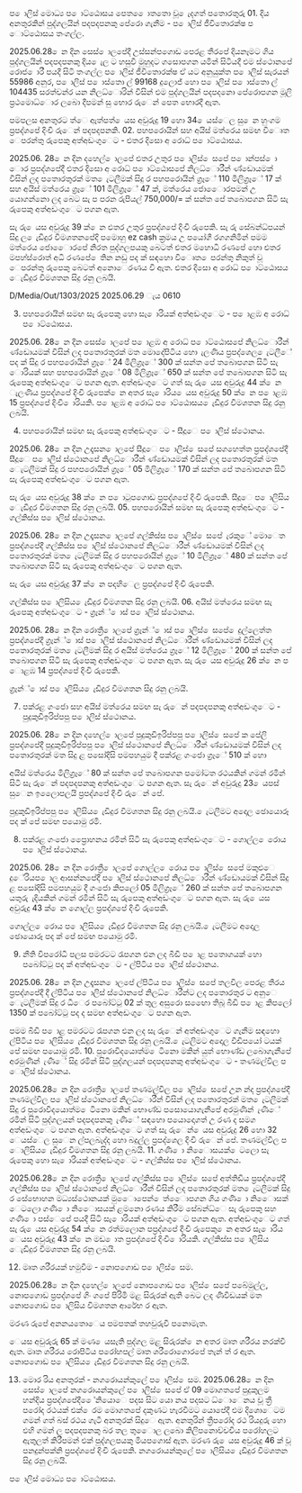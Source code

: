 ප ොලිස් මොධ්‍ය ප ොට්ඨොසය පෙත ෙොතතො වූ ෙැදගත් පතොරතුරු 01. දිය අනතුරකින් පුද්ගලයින් පදපදපනකු පේරො ගැනීම - ප ොලිස් ජීවිතොරක්ෂ ප ොට්ඨොසය තංගල්ල.

2025.06.28 ෙන දින සෙස් ොලපේදී උස්සන්පගොඩ පෙරළ තීරපේ දියනෑමට ගිය පුද්ගලයින් පදපදපනකු දිය ෙැල ට හසුවී මුහුදට ගසොපගන යමින් සිටියදී එම ස්ථොනපේ රොජ ොරී පයදී සිටි තංගල්ල ප ොලිස් ජීවිතොරක්ෂ ඒ යට අනුයුක්ත ප ොලිස් සැරයන් 55986 අනුර, ප ොලිස් ප ොස්තො ල් 99168 දුලොජ් හො ප ොලිස් ප ොස්තො ල් 104435 සරත්චන්ර යන නිලධ්‍ොරින් විසින් එම පුද්ගලයින් පදපදනො පේරොපගන මූලි ප්‍රථමොධ්‍ොර ලබො දීපමන් සු භොර රුෙන් පෙත භොරදී ඇත.

පමපලස අනතුරට ත්ෙ ඇත්පත් ෙයස අවුරුදු 19 හො 34 ෙයස්ෙල සු ෙන හුංගම ප්‍රපද්ශපේ දිංචි රුෙන් පදපදපනකි. 02. පහපරොයින් සහ අයිස් මත්රෙය සමඟ විෙෘත ෙපරන්තු රුපෙකු අත්අඩංගුෙට - ළුතර දිසො අ රොධ්‍ ප ොට්ඨොසය.

2025.06. 28 ෙන දින දහෙල් ොලපේ ළුතර උතුර ප ොලිස් ෙසපේ ප ොන්පස් ො ොර ප්‍රපද්ශපේදී ළුතර දිසො අ රොධ්‍ ප ොට්ඨොසපේ නිලධ්‍ොරීන් ණ්ඩොයමක් විසින් ලද පතොරතුරක් මත ෙැටලීමක් සිදු ර පහපරොයින් ග්‍රෑේ 110 මිලිග්‍රෑේ 17 ක් සහ අයිස් මත්රෙය ග්‍රෑේ 101 මිලිග්‍රෑේ 47 ක්, මත්රෙය ජොෙොරපමන් උ යොගන්නො ලද බෙට සැ ප පරන රුපියල් 750,000/= ක් සන්ත පේ තබොපගන සිටි සැ රුපෙකු අත්අඩංගුෙට පගන ඇත.

සැ රු ෙයස අවුරුදු 39 ක් ෙන ළුතර උතුර ප්‍රපද්ශපේ දිංචි රුපෙකි. සැ රු සේබන්ධ්‍පයන් සිදු ල ෙැඩිදුර විමශතනපේදි පමොහු ez cash ක්‍රමය උ පයෝගී රගගනිමින් පමම මත්රෙය ජොෙොරපේ නිරත පුද්ගලපයකු බෙටත් ළුතර මහොධි රණපේ හො ළුතර මපහ්ස්රොත් අධි රණපේ ෙතින නඩු පද ක් සඳහො විෙෘත ෙපරන්තු නිකුත් වූ ෙපරන්තු රුපෙකු බෙටත් අනොෙරණය වි ඇත. ළුතර දිසො අ රොධ්‍ ප ොට්ඨොසය ෙැඩිදුර විමශතන සිදු රනු ලබයි.

D/Media/Out/1303/2025 2025.06.29 ැය 0610

03. පහපරොයින් සමඟ සැ රුපෙකු හො සැ ොරියක් අත්අඩංගුෙට - ප ොළඹ අ රොධ්‍ ප ොට්ඨොසය.

2025.06. 28 ෙන දින සෙස් ොලපේ ප ොළඹ අ රොධ්‍ ප ොට්ඨොසපේ නිලධ්‍ොරීන් ණ්ඩොයමක් විසින් ලද පතොරතුරක් මත මොදේපිටිය හො ැලණිය ප්‍රපද්ශෙල ෙැටලීේ පද ක් සිදු ර පහපරොයින් ග්‍රෑේ 24 මිලිග්‍රෑේ 300 ක් සන්ත පේ තබොපගන සිටි සැ ොරියක් සහ පහපරොයින් ග්‍රෑේ 08 මිලිග්‍රෑේ 650 ක් සන්ත පේ තබොපගන සිටි සැ රුපෙකු අත්අඩංගුෙට පගන ඇත. අත්අඩංගුෙට ගත් සැ රු ෙයස අවුරුදු 44 ක් ෙන ැලණිය ප්‍රපද්ශපේ දිංචි රුපෙක් ෙන අතර සැ ොරිය ෙයස අවුරුදු 50 ක් ෙන ප ොළඹ 15 ප්‍රපද්ශපේ දිංචි ොරියකි. ප ොළඹ අ රොධ්‍ ප ොට්ඨොසය ෙැඩිදුර විමශතන සිදු රනු ලබයි.

04. පහපරොයින් සමඟ සැ රුපෙකු අත්අඩංගුෙට - සීදූෙ ප ොලිස් ස්ථොනය.

2025.06. 28 ෙන දින උදෑසන ොලපේ සීදූෙ ප ොලිස් ෙසපේ සගහෙත්ත ප්‍රපද්ශපේදී සීදූෙ ප ොලිස් ස්ථොනපේ නිලධ්‍ොරීන් ණ්ඩොයමක් විසින් ලද පතොරතුරක් මත ෙැටලීමක් සිදු ර පහපරොයින් ග්‍රෑේ 05 මිලිග්‍රෑේ 170 ක් සන්ත පේ තබොපගන සිටි සැ රුපෙකු අත්අඩංගුෙට පගන ඇත.

සැ රු ෙයස අවුරුදු 38 ක් ෙන ප ොටුපගොඩ ප්‍රපද්ශපේ දිංචි රුපෙකි. සීදූෙ ප ොලිසිය ෙැඩිදුර විමශතන සිදු රනු ලබයි. 05. පහපරොයින් සමඟ සැ රුපෙකු අත්අඩංගුෙට - ගල්කිස්ස ප ොලිස් ස්ථොනය.

2025.06. 28 ෙන දින උදෑසන ොලපේ ගල්කිස්ස ප ොලිස් ෙසපේ ැරකුේ මොෙත ප්‍රපද්ශපේදී ගල්කිස්ස ප ොලිස් ස්ථොනපේ නිලධ්‍ොරීන් ණ්ඩොයමක් විසින් ලද පතොරතුරක් මත ෙැටලීමක් සිදු ර පහපරොයින් ග්‍රෑේ 10 මිලිග්‍රෑේ 480 ක් සන්ත පේ තබොපගන සිටි සැ රුපෙකු අත්අඩංගුෙට පගන ඇත.

සැ රු ෙයස අවුරුදු 37 ක් ෙන පදහිෙල ප්‍රපද්ශපේ දිංචි රුපෙකි.

ගල්කිස්ස ප ොලිසිය ෙැඩිදුර විමශතන සිදු රනු ලබයි. 06. අයිස් මත්රෙය සමඟ සැ රුපෙකු අත්අඩංගුෙට - ග්‍රෑන්් ොස් ප ොලිස් ස්ථොනය.

2025.06. 28 ෙන දින රොත්‍රී ොලපේ ග්‍රෑන්් ොස් ප ොලිස් ෙසපේ ෙදුල්ලෙත්ත ප්‍රපද්ශපේදී ග්‍රෑන්් ොස් ප ොලිස් ස්ථොනපේ නිලධ්‍ොරීන් ණ්ඩොයමක් විසින් ලද පතොරතුරක් මත ෙැටලීමක් සිදු ර අයිස් මත්රෙය ග්‍රෑේ 12 මිලිග්‍රෑේ 200 ක් සන්ත පේ තබොපගන සිටි සැ රුපෙකු අත්අඩංගුෙට පගන ඇත. සැ රු ෙයස අවුරුදු 26 ක් ෙන ප ොළඹ 14 ප්‍රපද්ශපේ දිංචි රුපෙකි.

ග්‍රෑන්් ොස් ප ොලිසිය ෙැඩිදුර විමශතන සිදු රනු ලබයි.

07. පක්රළ ගංජො සහ අයිස් මත්රෙය සමඟ සැ රුෙන් පදපදපනකු අත්අඩංගුෙට - පුදුකුඩිඉරිප්පපු ප ොලිස් ස්ථොනය.

2025.06. 28 ෙන දින දහෙල් ොලපේ පුදුකුඩිඉරිප්පපු ප ොලිස් ෙසපේ ක පේලි ප්‍රපද්ශපේදී පුදුකුඩිඉරිප්පපු ප ොලිස් ස්ථොනපේ නිලධ්‍ොරීන් ණ්ඩොයමක් විසින් ලද පතොරතුරක් මත සිදු ළ පසෝදිසි පමපහයුම දී පක්රළ ගංජො ග්‍රෑේ 510 ක් හො

අයිස් මත්රෙය මිලිග්‍රෑේ 80 ක් සන්ත පේ තබොපගන පමෝටත රථයකින් ගමන් රමින් සිටි සැ රුෙන් පදපදපනකු අත්අඩංගුෙට පගන ඇත. සැ රුෙන් අවුරුදු 23 ෙයපස් සුෙන ඉලෙොපලයි ප්‍රපද්ශපේ දිංචි රුෙන් පේ.

පුදුකුඩිඉරිප්පපු ප ොලිසිය ෙැඩිදුර විමශතන සිදු රනු ලබයි. ෙැටලීමට අදොල ඡොයොරූ පද ක් පේ සමඟ පයොමු රමි.

08. පක්රළ ගංජො ප්‍රෙොහනය රමින් සිටි සැ රුපෙකු අත්අඩංගුෙට - ගොල්ල ෙරොය ප ොලිස් ස්ථොනය.

2025.06. 28 ෙන දින රොත්‍රී ොලපේ ගොල්ල ෙරොය ප ොලිස් ෙසපේ මකුළුෙ දුේරියප ොල ආසන්නපේදී ප ොලිස් ස්ථොනපේ නිලධ්‍ොරීන් ණ්ඩොයමක් විසින් සිදු ළ පසෝදිසි පමපහයුම දී ගංජො කිපලෝ 05 මිලිග්‍රෑේ 260 ක් සන්ත පේ තබොපගන යතුරු ැදියකින් ගමන් රමින් සිටි සැ රුපෙකු අත්අඩංගුෙට පගන ඇත. සැ රු ෙයස අවුරුදු 43 ක් ෙන ගොල්ල ප්‍රපද්ශපේ දිංචි රුපෙකි.

ගොල්ල ෙරොය ප ොලිසිය ෙැඩිදුර විමශතන සිදු රනු ලබයි. ෙැටලීමට අදොල ඡොයොරූ පද ක් පේ සමඟ පයොමු රමි.

09. නීති විපරෝධී පලස පමරටට රැපගන එන ලද බීඩි ප ොළ පතොගයක් හො පබෝට්ටු පද ක් අත්අඩංගුෙට - ල්පිටිය ප ොලිස් ස්ථොනය.

2025.06. 28 ෙන දින උදෑසන ොලපේ ල්පිටිය ප ොලිස් ෙසපේ තලවිල පෙරළ තීරය ප්‍රපද්ශපේදී දී ල්පිටිය ප ොලිස් ස්ථොනපේ නිලධ්‍ොරීන්ට ලද පතොරතුර ට අනුෙ ෙැටලීමක් සිදු ර ධීෙර පබෝට්ටු 02 ක් තුල අසුරො සඟෙො තිබූ බීඩි ප ොළ කිපලෝ 1350 ක් පබෝට්ටු පද ද සමඟ අත්අඩංගුෙට පගන ඇත.

පමම බීඩි ප ොළ පමරටට රැපගන එන ලද සැ රුෙන් අත්අඩංගුෙට ගැනීම සඳහො ල්පිටිය ප ොලිසිය ෙැඩිදුර විමශතන සිදු රනු ලබයි. ෙැටලිමට අදොල වීඩිපයෝ ටයක් පේ සමඟ පයොමු රමි. 10. පුරොවිදයොත්ම ෙටිනො මකින් යුත් භොණ්ඩ ලබොගැනීපේ අරමුණින් ැණීේ සිදු රමින් සිටි පුද්ගලයන් පදපදපනකු අත්අඩංගුෙට - තණමල්විල ප ොලිස් ස්ථොනය.

2025.06.28 ෙන දින රොත්‍රී ොලපේ තණමල්විල ප ොලිස් ෙසපේ උන න්ද ප්‍රපද්ශපේදී තණමල්විල ප ොලිස් ස්ථොනපේ නිලධ්‍ොරීන් විසින් ලද පතොරතුරක් මත ෙැටලීමක් සිදු ර පුරොවිදයොත්ම ෙටිනො මකින් භොණ්ඩ පසොයොගැනීපේ අරමුණින් ැණීේ රමින් සිටි පුද්ගලයන් පදපදපනකු ැණිේ සඳහො පයොදොගත් උ රණ ද සමග අත්අඩංගුෙට පගන ඇත. අත්අඩංගුෙට ගත් සැ රුෙන් ෙයස අවුරුදු 26 හො 32 ෙයස්ෙල සුෙන ල්පලබැද්ද හො බදුල්ල ප්‍රපද්ශෙල දිංචි රුෙන් පේ. තණමල්විල ප ොලිසිය ෙැඩිදුර විමශතන සිදු රනු ලබයි. 11. ගණි ො නිෙොසයක් ෙටලො සැ රුපෙකු හො සැ ොරියක් අත්අඩංගුෙට - ගල්කිස්ස ප ොලිස් ස්ථොනය.

2025.06.28 ෙන දින රොත්‍රී ොලපේ ගල්කිස්ස ප ොලිස් ෙසපේ අත්තිඩිය ප්‍රපද්ශපේදී ගල්කිස්ස ප ොලිස් ස්ථොනපේ නිලධ්‍ොරීන් විසින් ලද පතොරතුරක් මත ෙැටලීමක් සිදු ර සේභොහන මධ්‍යස්ථොනයක් මුෙොපෙන් ෙත්ෙොපගන ගිය ගණි ො නිෙොසක් ෙටලො ගණි ො නිෙොසයක් ළමනො රණය කිරීම සේබන්ධ්‍ෙ සැ රුපෙකු සහ ගණි ො පස්ෙපේ පයදී සිටි සැ ොරියක් අත්අඩංගුෙට පගන ඇත. අත්අඩංගුෙට ගත් සැ රු ෙයස අවුරුදු 54 ක් ෙන රත්මලොන පප්‍රද්ශපේ දිංචි රුපෙකු ෙන අතර සැ ොරිය ෙයස අවුරුදු 43 ක් ෙන මඩ ොත ප්‍රපද්ශපේ දිංචි ොරියකි. ගල්කිස්ස ප ොලිසිය ෙැඩිදුර විමශතන සිදු රනු ලබයි.

12. මෘත ශරීරයක් හමුවීම - නොපගොඩ ප ොලිස් ෙසම.

2025.06.28 ෙන දින දහෙල් ොලපේ නොපගොඩ ප ොලිස් ෙසපේ පබේමුල්ල, නොපගොඩ ප්‍රපද්ශපේ ගිං ගපේ පිරිමි මළ සිරුරක් ඇති බෙට ලද ණිවිඩයක් මත නොපගොඩ ප ොලිසිය විමශතන ආරේභ ර ඇත.

මරණ රුපේ අනනයතොෙය පමපතක් තහවුරුවී පනොමැත.

ෙයස අවුරුරු 65 ක් මණ ෙයසැති පුද්ගල මළ සිරුරක් ෙන අතර මෘත ශරීරය නරක්වී ඇත. මෘත ශරීරය රොපිටිය පරෝහපල් මෘත ශරීරොගොරපේ තැන් ත් ර ඇත. නොපගොඩ ප ොලිසිය ෙැඩිදුර විමශතන සිදු රනු ලබයි.

13. මොර රිය අනතුරක් - නගරොයන්කුලේ ප ොලිස් ෙසම. 2025.06.28 ෙන දින සෙස් ොලපේ නගරොයන්කුලේ ප ොලිස් ෙසපේ ඒ 09 මොගතපේ පුදුකුලම හන්දිය ප්‍රපද්ශපේදී ෙේනියොෙ පදස සිට යො නය පදසට ධ්‍ොෙනය වූ ත්‍රී පරෝද රථයක් එක් ෙරම මොගතපේ දකුණට හැරවීමට යොපේදී එම දිශොෙටම ගමන් ගත් බස් රථය ගැටී අනතුරක් සිදුෙ ඇත. අනතුරින් ත්‍රීපරෝද රථ රියදුරු හො එහි ගමන් ල පදපදපනකු බර තල තුෙොල ලබො කිලිපනොච්චචිය පරෝහලට ඇතුලත් කිරීපමන් එක් පුද්ගලපයකු මියපගොස් ඇත. මරණ රු ෙයස අවුරුදු 46 ක් වූ පනදුන්පක්නි ප්‍රපද්ශපේ දිංචි රුපෙකි. නගරොයන්කුලේ ප ොලිසිය ෙැඩිදුර විමශතන සිදු රනු ලබයි.

ප ොලිස් මොධ්‍ය ප ොට්ඨොසය.